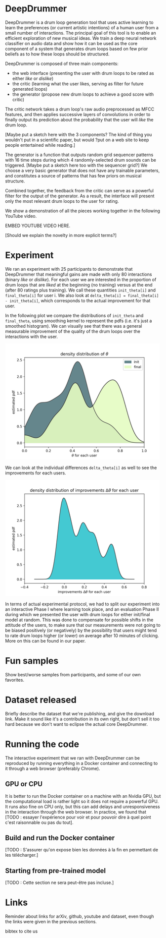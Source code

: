 # DeepDrummer

DeepDrummer is a drum loop generation tool that uses active learning to learn the preferences (or current artistic intentions) of a human user from a small number of interactions. The principal goal of this tool is to enable an efficient exploration of new musical ideas. We train a deep neural network classifier on audio data and show how it can be used as the core component of a system that generates drum loops based on few prior beliefs as to how these loops should be structured.

DeepDrummer is composed of three main components:
- the web interface (presenting the user with drum loops to be rated as either *like* or *dislike*)
- the critic (learning what the user likes, serving as filter for future generated loops)
- the generator (propose new drum loops to achieve a good score with critic)

The critic network takes a drum loop's raw audio preprocessed as MFCC features, and then applies successive layers of convolutions in order to finally output its prediction about the probability that the user will *like* the drum loop.

[Maybe put a sketch here with the 3 components? The kind of thing you wouldn't put in a scientific paper, but would ?put on a web site to keep people entertained while reading.]

The generator is a function that outputs random grid sequencer patterns with 16 time steps during which 4 randomly-selected drum sounds can be triggered. [Maybe put a sketch here too with the sequencer grid?]
We choose a very basic generator that does not have any trainable parameters, and constitutes a source of patterns that has few priors on musical structure.

Combined together, the feedback from the critic can serve as a powerful filter for the output of the generator. As a result, the interface will present only the most relevant drum loops to the user for rating.

We show a demonstration of all the pieces working together in the following YouTube video.

EMBED YOUTUBE VIDEO HERE.

[Should we explain the novelty in more explicit terms?]

# Experiment

We ran an experiment with 25 participants to demonstrate that DeepDrummer
that meaningful gains are made with only 80 interactions (binary *like* or *dislike*).
For each user we are interested in the proportion of drum loops that are *liked* at the beginning
(no training) versus at the end (after 80 ratings plus training).
We call these quantities `init_theta[i]` and `final_theta[i]` for user i.
We also look at `delta_theta[i] = final_theta[i] - init_theta[i]`,
which corresponds to the actual improvement for that user.

In the following plot we compare the distributions of `init_theta` and `final_theta`,
using smoothing kernel to represent the pdfs (i.e. it's just a smoothed histogram).
We can visually see that there was a general measurable improvement of the quality
of the drum loops over the interactions with the user.

<img src="images/distribution_user_probabilities_of_like_0.07.png" alt="init theta and final theta" width="500"/>

We can look at the individual differences `delta_theta[i]` as well
to see the improvements for each users.

<img src="images/distribution_delta_0.04.png" alt="delta theta" width="500"/>

In terms of actual experimental protocol, we had to split our experiment
into an interactive Phase I where learning took place, and an evaluation Phase II
during which we presented the user with drum loops for either init/final model at random.
This was done to compensate for possible shifts in the
attitude of the users, to make sure that our measurements were not
going to be biased positively (or negatively) by the possibility
that users might tend to rate drum loops higher (or lower) on average after
10 minutes of clicking. More on this can be found in our paper.

# Fun samples

Show best/worse samples from participants, and some of our own favorites.

# Dataset released

Briefly describe the dataset that we're publishing, and give the download link. Make it sound like it's a contribution in its own right, but don't sell it too hard because we don't want to eclipse the actual core DeepDrummer.

# Running the code

The interactive experiment that we ran with DeepDrummer can be reproduced
by running everything in a Docker container and connecting to it through
a web browser (preferably Chrome).

## GPU or CPU

It is better to run the Docker container on a machine with an Nvidia GPU,
but the computational load is rather light so it does not require a powerful GPU.
It runs also fine on CPU only, but this can add delays and unresponsiveness
in the interaction through the web browser.
In practice, we found that [TODO : essayer l'expérience pour voir et pour
pouvoir dire à quel point c'est raisonnable ou pas du tout].

## Build and run the Docker container

[TODO : S'assurer qu'on expose bien les données à la fin en permettant de les télécharger.]

## Starting from pre-trained model

[TODO : Cette section ne sera peut-être pas incluse.]

# Links

Reminder about links for arXiv, github, youtube and dataset, even though the links were given in the previous sections.

bibtex to cite us

